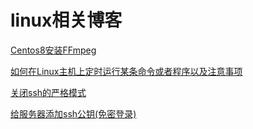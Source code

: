 # linux相关博客

[Centos8安装FFmpeg](./Centos8安装FFmpeg，亲测有效/Centos8安装FFmpeg，亲测有效.md)

[如何在Linux主机上定时运行某条命令或者程序以及注意事项](./如何在Linux主机上定时运行某条命令或者程序/如何在Linux主机上定时运行某条命令或者程序.md)

[关闭ssh的严格模式](./阿里云ssh-公钥连接不上-关闭严格模式/阿里云ssh-公钥连接不上-关闭严格模式.md)

[给服务器添加ssh公钥(免密登录)](./给服务器添加ssh公钥.md)

